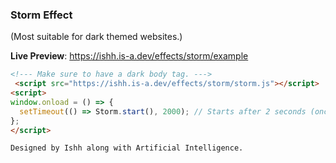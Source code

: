 ### Storm Effect 
(Most suitable for dark themed websites.)

**Live Preview**: https://ishh.is-a.dev/effects/storm/example
```html
<!--- Make sure to have a dark body tag. --->
 <script src="https://ishh.is-a.dev/effects/storm/storm.js"></script>
<script>
window.onload = () => {
  setTimeout(() => Storm.start(), 2000); // Starts after 2 seconds (once)
};
</script>
```

`Designed by Ishh along with Artificial Intelligence.`
